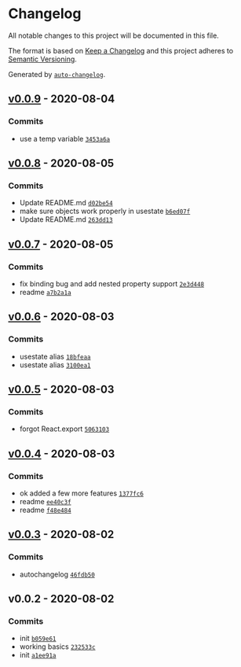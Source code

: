 # Changelog

All notable changes to this project will be documented in this file.

The format is based on [Keep a Changelog](https://keepachangelog.com/en/1.0.0/)
and this project adheres to [Semantic Versioning](https://semver.org/spec/v2.0.0.html).

Generated by [`auto-changelog`](https://github.com/CookPete/auto-changelog).

## [v0.0.9](https://github.com/sw-yx/rollup-plugin-react-sfc/compare/v0.0.8...v0.0.9) - 2020-08-04

### Commits

- use a temp variable [`3453a6a`](https://github.com/sw-yx/rollup-plugin-react-sfc/commit/3453a6a6472dbb343a77e1f1881e1d1615cef493)

## [v0.0.8](https://github.com/sw-yx/rollup-plugin-react-sfc/compare/v0.0.7...v0.0.8) - 2020-08-05

### Commits

- Update README.md [`d02be54`](https://github.com/sw-yx/rollup-plugin-react-sfc/commit/d02be54bf37901c0e4302809127f9bc4cd96c7cc)
- make sure objects work properly in usestate [`b6ed07f`](https://github.com/sw-yx/rollup-plugin-react-sfc/commit/b6ed07fc28b73da7c94d7f109d7f7ffb31eeff02)
- Update README.md [`263dd13`](https://github.com/sw-yx/rollup-plugin-react-sfc/commit/263dd13937423a640e36fde5100afc52fbf15b93)

## [v0.0.7](https://github.com/sw-yx/rollup-plugin-react-sfc/compare/v0.0.6...v0.0.7) - 2020-08-05

### Commits

- fix binding bug and add nested property support [`2e3d448`](https://github.com/sw-yx/rollup-plugin-react-sfc/commit/2e3d4489f13e2f9f795a8ebf5599813676b0b62b)
- readme [`a7b2a1a`](https://github.com/sw-yx/rollup-plugin-react-sfc/commit/a7b2a1a2ea8e705ff27c3ebb5eb1d2c6199bbcd7)

## [v0.0.6](https://github.com/sw-yx/rollup-plugin-react-sfc/compare/v0.0.5...v0.0.6) - 2020-08-03

### Commits

- usestate alias [`18bfeaa`](https://github.com/sw-yx/rollup-plugin-react-sfc/commit/18bfeaa4ed21c66bee0737ca85a3c0dc9f667fb7)
- usestate alias [`3100ea1`](https://github.com/sw-yx/rollup-plugin-react-sfc/commit/3100ea187b9ee0e7f16da214ac54c09ba679fb1b)

## [v0.0.5](https://github.com/sw-yx/rollup-plugin-react-sfc/compare/v0.0.4...v0.0.5) - 2020-08-03

### Commits

- forgot React.export [`5063103`](https://github.com/sw-yx/rollup-plugin-react-sfc/commit/50631033d1597dfa906e4c0e5a6de2282116df60)

## [v0.0.4](https://github.com/sw-yx/rollup-plugin-react-sfc/compare/v0.0.3...v0.0.4) - 2020-08-03

### Commits

- ok added a few more features [`1377fc6`](https://github.com/sw-yx/rollup-plugin-react-sfc/commit/1377fc676619182dda4895765ae5b14aaecc87b6)
- readme [`ee40c3f`](https://github.com/sw-yx/rollup-plugin-react-sfc/commit/ee40c3fe14874d75371f0d5e72e811c066919ac2)
- readme [`f48e484`](https://github.com/sw-yx/rollup-plugin-react-sfc/commit/f48e484c39387bd0ab2e54eebbc18555cb9609ce)

## [v0.0.3](https://github.com/sw-yx/rollup-plugin-react-sfc/compare/v0.0.2...v0.0.3) - 2020-08-02

### Commits

- autochangelog [`46fdb50`](https://github.com/sw-yx/rollup-plugin-react-sfc/commit/46fdb50be4ef69cec1dddcba00715802d5af90d3)

## v0.0.2 - 2020-08-02

### Commits

- init [`b059e61`](https://github.com/sw-yx/rollup-plugin-react-sfc/commit/b059e6129cae77df43f488ca78183f47a56188a3)
- working basics [`232533c`](https://github.com/sw-yx/rollup-plugin-react-sfc/commit/232533cf3b1920c88d46556d06d4e23136b881ff)
- init [`a1ee91a`](https://github.com/sw-yx/rollup-plugin-react-sfc/commit/a1ee91a790058b26cb2d6e9d5044a238328f6ecb)
